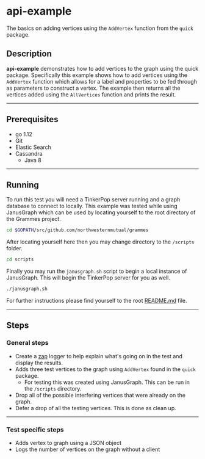 # api-example

The basics on adding vertices using the `AddVertex` function from the `quick` package.

## Description

**api-example** demonstrates how to add vertices to the graph using the quick package. Specifically this example shows how to add vertices using the `AddVertex` function which allows for a label and properties to be fed through as parameters to construct a vertex. The example then returns all the vertices added using the `AllVertices` function and prints the result.

---

## Prerequisites

- go 1.12
- Git
- Elastic Search
- Cassandra
  - Java 8

---

## Running

To run this test you will need a TinkerPop server running and a graph database to connect to locally. This example was tested while using JanusGraph which can be used by locating yourself to the root directory of the Grammes project.

``` sh
cd $GOPATH/src/github.com/northwesternmutual/grammes
```

After locating yourself here then you may change directory to the `/scripts` folder.

``` sh
cd scripts
```

Finally you may run the `janusgraph.sh` script to begin a local instance of JanusGraph. This will begin the TinkerPop server for you as well.

``` sh
./janusgraph.sh
```

For further instructions please find yourself to the root [README.md](../../README.md) file.

---

## Steps

### General steps

- Create a [zap](https://github.com/uber-go/zap) logger to help explain what's going on in the test and display the results.
- Adds three test vertices to the graph using `AddVertex` found in the `quick` package.
  - For testing this was created using JanusGraph. This can be run in the `/scripts` directory.
- Drop all of the possible interfering vertices that were already on the graph.
- Defer a drop of all the testing vertices. This is done as clean up.

---

### Test specific steps

- Adds vertex to graph using a JSON object
- Logs the number of vertices on the graph without a client
